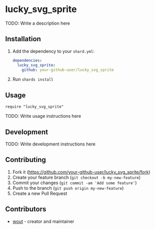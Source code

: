 # lucky_svg_sprite

TODO: Write a description here

## Installation

1. Add the dependency to your `shard.yml`:

   ```yaml
   dependencies:
     lucky_svg_sprite:
       github: your-github-user/lucky_svg_sprite
   ```

2. Run `shards install`

## Usage

```crystal
require "lucky_svg_sprite"
```

TODO: Write usage instructions here

## Development

TODO: Write development instructions here

## Contributing

1. Fork it (<https://github.com/your-github-user/lucky_svg_sprite/fork>)
2. Create your feature branch (`git checkout -b my-new-feature`)
3. Commit your changes (`git commit -am 'Add some feature'`)
4. Push to the branch (`git push origin my-new-feature`)
5. Create a new Pull Request

## Contributors

- [wout](https://github.com/your-github-user) - creator and maintainer

